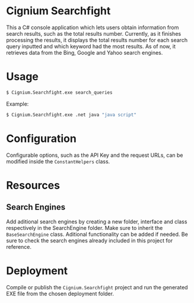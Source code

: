 # Cignium Searchfight

This a C# console application which lets users obtain information from search results, such as the total results number. Currently, as it finishes processing the results, it displays the total results number for each search query inputted and which keyword had the most results.
As of now, it retrieves data from the Bing, Google and Yahoo search engines.

# Usage

```sh
$ Cignium.Searchfight.exe search_queries
```

Example:


```sh
$ Cignium.Searchfight.exe .net java "java script"
```

# Configuration

Configurable options, such as the API Key and the request URLs, can be modified inside the `ConstantHelpers` class.

# Resources

## Search Engines

Add aditional search engines by creating a new folder, interface and class respectively in the SearchEngine folder. Make sure to inherit the `BaseSearchEngine` class. Aditional functionality can be added if needed. Be sure to check the search engines already included in this project for reference.

# Deployment

Compile or publish the `Cignium.Searchfight` project and run the generated EXE file from the chosen deployment folder.
